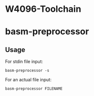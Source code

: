 # W4096-Toolchain

# basm-preprocessor
## Usage
For stdin file input:

`basm-preprocessor -s`

For an actual file input:

`basm-preprocessor FILENAME`
